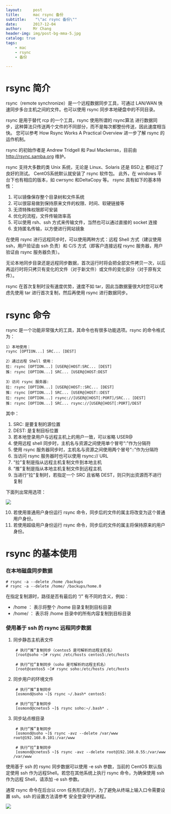 ```yaml
---
layout:     post
title:     	mac rsync 备份
subtitle:    "\"ac rsync 备份\""
date:       2017-12-04
author:     Mr Chang
header-img: img/post-bg-mma-5.jpg
catalog: true
tags:
    - mac
    - rsync
    - 备份

---
```



# rsync 简介


rsync（remote synchronize）是一个远程数据同步工具，可通过 LAN/WAN 快速同步多台主机之间的文件。也可以使用 rsync 同步本地硬盘中的不同目录。

rsync 是用于替代 rcp 的一个工具，rsync 使用所谓的 rsync算法 进行数据同步，这种算法只传送两个文件的不同部分，而不是每次都整份传送，因此速度相当快。 您可以参考 How Rsync Works A Practical Overview 进一步了解 rsync 的运作机制。

rsync 的初始作者是 Andrew Tridgell 和 Paul Mackerras，目前由 http://rsync.samba.org 维护。

rsync 支持大多数的类 Unix 系统，无论是 Linux、Solaris 还是 BSD上 都经过了良好的测试。 CentOS系统默认就安装了 rsync 软件包。 此外，在 windows 平台下也有相应的版本，如 cwrsync 和DeltaCopy 等。
rsync 具有如下的基本特性：

1. 可以镜像保存整个目录树和文件系统
2. 可以很容易做到保持原来文件的权限、时间、软硬链接等
3. 无须特殊权限即可安装
4. 优化的流程，文件传输效率高
5. 可以使用 rsh、ssh 方式来传输文件，当然也可以通过直接的 socket 连接
6. 支持匿名传输，以方便进行网站镜象


在使用 rsync 进行远程同步时，可以使用两种方式：远程 Shell 方式（建议使用 ssh，用户验证由 ssh 负责）和 C/S 方式（即客户连接远程 rsync 服务器，用户验证由 rsync 服务器负责）。

无论本地同步目录还是远程同步数据，首次运行时将会把全部文件拷贝一次，以后再运行时将只拷贝有变化的文件（对于新文件）或文件的变化部分（对于原有文件）。

rsync 在首次复制时没有速度优势，速度不如 tar，因此当数据量很大时您可以考虑先使用 tar 进行首次复制，然后再使用 rsync 进行数据同步。


# rsync 命令

rsync 是一个功能非常强大的工具，其命令也有很多功能选项。rsync 的命令格式为：


	1）本地使用：
	rsync [OPTION...] SRC... [DEST]
	
	2）通过远程 Shell 使用：
	拉: rsync [OPTION...] [USER@]HOST:SRC... [DEST]
	推: rsync [OPTION...] SRC... [USER@]HOST:DEST
	
	3）访问 rsync 服务器:
	拉: rsync [OPTION...] [USER@]HOST::SRC... [DEST]
	推: rsync [OPTION...] SRC... [USER@]HOST::DEST
	拉: rsync [OPTION...] rsync://[USER@]HOST[:PORT]/SRC... [DEST]
	推: rsync [OPTION...] SRC... rsync://[USER@]HOST[:PORT]/DEST
	

其中：

1. SRC: 是要复制的源位置
2. DEST: 是复制目标位置
3. 若本地登录用户与远程主机上的用户一致，可以省略 USER@
4. 使用远程 shell 同步时，主机名与资源之间使用单个冒号“:”作为分隔符
5. 使用 rsync 服务器同步时，主机名与资源之间使用两个冒号“::”作为分隔符
6. 当访问 rsync 服务器时也可以使用 rsync:// URL
7. “拉”复制是指从远程主机复制文件到本地主机
8. “推”复制是指从本地主机复制文件到远程主机
9. 当进行“拉”复制时，若指定一个 SRC 且省略 DEST，则只列出资源而不进行复制

下面列出常用选项：

![](http://cdn-blog.jetbrains.org.cn/17-12-15/68782856.jpg)

10. 若使用普通用户身份运行 rsync 命令，同步后的文件的属主将改变为这个普通用户身份。
11. 若使用超级用户身份运行 rsync 命令，同步后的文件的属主将保持原来的用户身份。


# rsync 的基本使用

### 在本地磁盘同步数据

	# rsync -a --delete /home /backups
	# rsync -a --delete /home/ /backups/home.0
	
在指定复制源时，路径是否有最后的 “/” 有不同的含义，例如：

* /home ： 表示将整个 /home 目录复制到目标目录
* /home/ ： 表示将 /home 目录中的所有内容复制到目标目录


### 使用基于 ssh 的 rsync 远程同步数据

1. 同步静态主机表文件

		# 执行“推”复制同步（centos5 是可解析的远程主机名）
		[root@soho ~]# rsync /etc/hosts centos5:/etc/hosts
		
		# 执行“拉”复制同步（soho 是可解析的远程主机名）
		[root@centos5 ~]# rsync soho:/etc/hosts /etc/hosts
		
2. 同步用户的环境文件

		# 执行“推”复制同步
		[osmond@soho ~]$ rsync ~/.bash* centos5:
		
		# 执行“拉”复制同步
		[osmond@cnetos5 ~]$ rsync soho:~/.bash* .
		
3. 同步站点根目录

		# 执行“推”复制同步
		[osmond@soho ~]$ rsync -avz --delete /var/www root@192.168.0.101:/var/www
		
		# 执行“拉”复制同步
		[osmond@cnetos5 ~]$ rsync -avz --delete root@192.168.0.55:/var/www /var/www


使用基于 ssh 的 rsync 同步数据可以使用 -e ssh 参数，当前的 CentOS 默认指定使用 ssh 作为远程Shell。若您在其他系统上执行 rsync 命令，为确保使用 ssh 作为远程 Shell，请添加 -e ssh 参数。

通常 rsync 命令在后台以 cron 任务形式执行，为了避免从终端上输入口令需要设置 ssh。ssh 的设置方法请参考 安全登录守护进程。


![](http://cdn-blog.jetbrains.org.cn/17-12-15/47871147.jpg)

